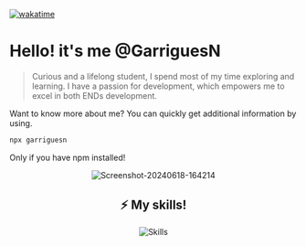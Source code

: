[![wakatime](https://wakatime.com/badge/user/9b93daef-11b4-4335-ab2c-b032ba3a0b28.svg)](https://wakatime.com/@9b93daef-11b4-4335-ab2c-b032ba3a0b28) 



# Hello! it's me @GarriguesN


> Curious and a lifelong student, I spend most of my time exploring and learning. I have a passion for development, which empowers me to excel in both ENDs development.

Want to know more about me? You can quickly get additional information by using. 
```bash
npx garriguesn
```
Only if you have npm installed!
<p align="center">
<img src="https://i.ibb.co/vDkcntM/Screenshot-20240618-164214.png" alt="Screenshot-20240618-164214" border="0">
</p>

<h2 align="center">⚡ My skills!</h2>

<p align="center">
    <img src="https://skillicons.dev/icons?i=php,laravel,js,vue,java,docker,mysql,git,tailwind" alt="Skills" />
</p>
